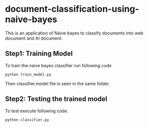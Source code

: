 # document-classification-using-naive-bayes

This is an application of Naive bayes to classify documents into web document and AI document.

## Step1: Training Model

To train the naive bayes classifier run following code

    python train_model.py

Then classifier.model file is seen in the same folder.

## Step2:  Testing the trained model

To test execute following code.

    python classifier.py
